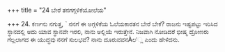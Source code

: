 +++
title = "24 ಬೇರೆ ತನಗಗ್ಗಳಿಕೆಯೋಲೆಯ"

+++
24. ಕರ್ಣನು ನಗುತ್ತ, ` ನನಗೆ ಈ ಅಗ್ಗಳಿಕೆಯ ಓಲೆಯಕಾರತನ ಬೇರೆ ಬೇಕೆ?  ರಾಜನು ಇಷ್ಟಪಟ್ಟು ಇರಿಸಿದ ಸ್ಥಾನದಲ್ಲಿ  ಅದು ಯಾವ ಸ್ಥಾನವೇ ಇರಲಿ, ನಾನು ಅಲ್ಲಿಯೆ ಇರುತ್ತೇನೆ. ನಿಜವಾಗಿ ನೋಡಿದರೆ ಭೀಷ್ಮ ದ್ರೋಣರು ಗೆಲ್ಲಲಾಗದ ಈ ಯುದ್ಧವು  ನನಗೆ ಸುಲಭವೆ? ನಾನು ದೂರುವವನÀಲ'್ಲ ಎಂದು ಹೇಳಿದನು.
